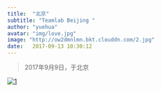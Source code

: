 ```yaml
---
title:  "北京"
subtitle: "Teamlab Beijing "
author: "yuehua"
avatar: "img/love.jpg"
image: "http://ow2dmnlmn.bkt.clouddn.com/2.jpg"
date:   2017-09-13 10:30:12
---
```


<blockquote class="blockquote-center">2017年9月9日，于北京</blockquote>

[![1](http://ow2dmnlmn.bkt.clouddn.com/1.jpg "1")](http://ow2dmnlmn.bkt.clouddn.com/1.jpg "1")

<!-- <img width="350" height="300" src="http://ow2dmnlmn.bkt.clouddn.com/1.jpg"/>
<img width="350" height="300" src="http://ow2dmnlmn.bkt.clouddn.com/2.jpg"/>
<img width="350" height="300" src="http://ow2dmnlmn.bkt.clouddn.com/3.jpg"/> -->